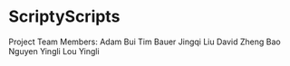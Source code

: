 # ScriptyScripts
Project Team Members:
Adam Bui
Tim Bauer
Jingqi Liu
David Zheng
Bao Nguyen
Yingli Lou
Yingli
